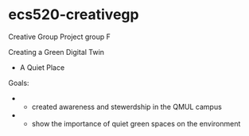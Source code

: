 # ecs520-creativegp
Creative Group Project group F

Creating a Green Digital Twin

- A Quiet Place

Goals:
- - created awareness and stewerdship in the QMUL campus
- - show the importance of quiet green spaces on the environment

